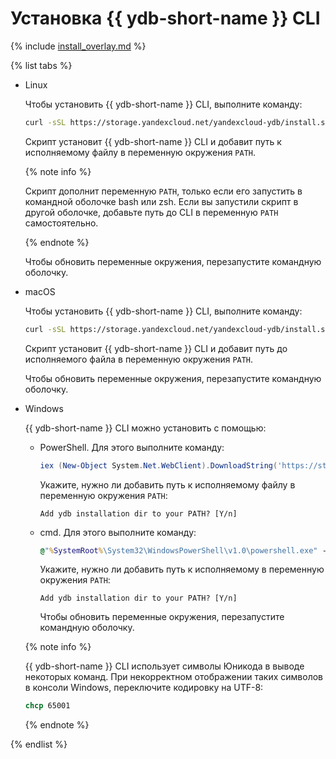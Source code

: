 # Установка {{ ydb-short-name }} CLI

{% include [install_overlay.md](install_overlay.md) %}

{% list tabs %}

- Linux
  
    Чтобы установить {{ ydb-short-name }} CLI, выполните команду:

    ```bash
    curl -sSL https://storage.yandexcloud.net/yandexcloud-ydb/install.sh | bash
    ```

    Скрипт установит {{ ydb-short-name }} CLI и добавит путь к исполняемому файлу в переменную окружения `PATH`.

    {% note info %}

    Скрипт дополнит переменную `PATH`, только если его запустить в командной оболочке bash или zsh. Если вы запустили скрипт в другой оболочке, добавьте путь до CLI в переменную `PATH` самостоятельно.

    {% endnote %}

    Чтобы обновить переменные окружения, перезапустите командную оболочку.

- macOS

    Чтобы установить {{ ydb-short-name }} CLI, выполните команду:

    ```bash
    curl -sSL https://storage.yandexcloud.net/yandexcloud-ydb/install.sh | bash
    ```

    Скрипт установит {{ ydb-short-name }} CLI и добавит путь до исполняемого файла в переменную окружения `PATH`.

    Чтобы обновить переменные окружения, перезапустите командную оболочку.

- Windows

    {{ ydb-short-name }} CLI можно установить с помощью:

    * PowerShell. Для этого выполните команду:

        ```powershell
        iex (New-Object System.Net.WebClient).DownloadString('https://storage.yandexcloud.net/yandexcloud-ydb/install.ps1')
        ```

        Укажите, нужно ли добавить путь к исполняемому файлу в переменную окружения `PATH`:

        ```text
        Add ydb installation dir to your PATH? [Y/n]
        ```

    * cmd. Для этого выполните команду:

        ```cmd
        @"%SystemRoot%\System32\WindowsPowerShell\v1.0\powershell.exe" -Command "iex ((New-Object System.Net.WebClient).DownloadString('https://storage.yandexcloud.net/yandexcloud-ydb/install.ps1'))"
        ```

        Укажите, нужно ли добавить путь к исполняемому в переменную окружения `PATH`:

        ```text
        Add ydb installation dir to your PATH? [Y/n]
        ```

        Чтобы обновить переменные окружения, перезапустите командную оболочку.

    {% note info %}

    {{ ydb-short-name }} CLI использует символы Юникода в выводе некоторых команд. При некорректном отображении таких символов в консоли Windows, переключите кодировку на UTF-8:

    ```cmd
    chcp 65001
    ```

    {% endnote %}

{% endlist %}
